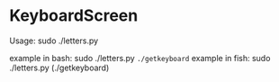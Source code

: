 # KeyboardScreen
Usage: sudo ./letters.py <Path to Keyboard>

example in bash: sudo ./letters.py `./getkeyboard`
example in fish: sudo ./letters.py (./getkeyboard)
